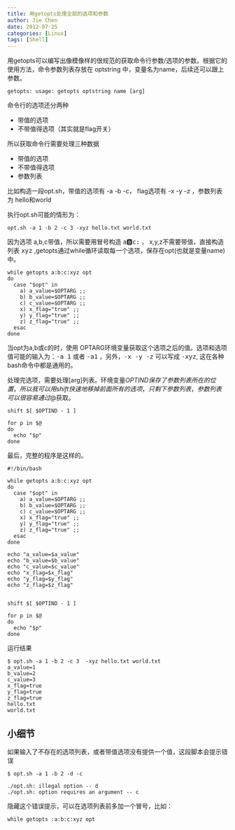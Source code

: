 ```yaml
---
title: 用getopts处理全部的选项和参数
author: Jie Chen
date: 2012-07-25
categories: [Linux]
tags: [Shell]
---
```



用getopts可以编写出像模像样的很规范的获取命令行参数/选项的参数。根据它的使用方法，命令参数列表存放在 optstring 中，变量名为name，后续还可以跟上参数。 

~~~
getopts: usage: getopts optstring name [arg]
~~~

命令行的选项还分两种

* 带值的选项
* 不带值得选项（其实就是flag开关）

所以获取命令行需要处理三种数据

* 带值的选项
* 不带值得选项
* 参数列表

比如构造一段opt.sh，带值的选项有 -a -b -c， flag选项有 -x -y -z ，参数列表为 hello和world

执行opt.sh可能的情形为：
~~~
opt.sh -a 1 -b 2 -c 3 -xyz hello.txt world.txt
~~~
因为选项 a,b,c带值，所以需要用冒号构造 <kbd>a:b:c:</kbd>  ， x,y,z不需要带值，直接构造列表 <kbd>xyz</kbd> ,getopts通过while循环读取每一个选项，保存在opt(也就是变量name)中。

~~~
while getopts a:b:c:xyz opt
do
  case "$opt" in 
    a) a_value=$OPTARG ;;
	b) b_value=$OPTARG ;;
	c) c_value=$OPTARG ;;
	x) x_flag="true" ;;
	y) y_flag="true" ;;
	z) z_flag="true" ;;
  esac
done
~~~

当opt为a,b或c的时，使用 OPTARG环境变量获取这个选项之后的值。选项和选项值可能的输入为：<kbd>-a 1</kbd> 或者 <kbd>-a1</kbd> ，另外，<kbd>-x -y -z</kbd> 可以写成 <kbd>-xyz</kbd>, 这在各种bash命令中都是通用的。

处理完选项，需要处理[arg]列表。环境变量$OPTIND保存了参数列表所在的位置，所以我可以用shift快速地移掉前面所有的选项，只剩下参数列表，参数列表可以很容易通过$@获取。

~~~	
shift $[ $OPTIND - 1 ]	

for p in $@
do
  echo "$p"
done
~~~

最后，完整的程序是这样的。

~~~
#!/bin/bash

while getopts a:b:c:xyz opt
do
  case "$opt" in 
    a) a_value=$OPTARG ;;
	b) b_value=$OPTARG ;;
	c) c_value=$OPTARG ;;
	x) x_flag="true" ;;
	y) y_flag="true" ;;
	z) z_flag="true" ;;
  esac
done

echo "a_value=$a_value"
echo "b_value=$b_value"
echo "c_value=$c_value"
echo "x_flag=$x_flag"
echo "y_flag=$y_flag"
echo "z_flag=$z_flag"


shift $[ $OPTIND - 1 ]

for p in $@
do
  echo "$p"
done
~~~

运行结果
~~~
$ opt.sh -a 1 -b 2 -c 3  -xyz hello.txt world.txt
a_value=1
b_value=2
c_value=3
x_flag=true
y_flag=true
z_flag=true
hello.txt
world.txt
~~~

## 小细节

如果输入了不存在的选项列表，或者带值选项没有提供一个值，这段脚本会提示错误
~~~
$ opt.sh -a 1 -b 2 -d -c

./opt.sh: illegal option -- d
./opt.sh: option requires an argument -- c
~~~

隐藏这个错误提示，可以在选项列表前多加一个冒号，比如：
~~~
while getopts :a:b:c:xyz opt
~~~

